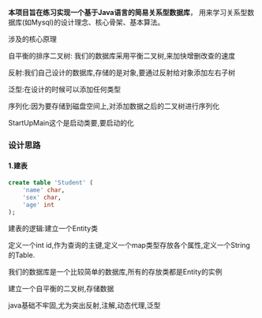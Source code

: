 **本项目旨在练习实现一个基于Java语言的简易关系型数据库**， 用来学习关系型数据库(如Mysql)的设计理念、核心骨架、基本算法。

涉及的核心原理

自平衡的排序二叉树: 我们的数据库采用平衡二叉树,来加快增删改查的速度

反射:我们自己设计的数据库,存储的是对象,要通过反射给对象添加左右子树

泛型:在设计的时候可以添加任何类型

序列化:因为要存储到磁盘空间上,对添加数据之后的二叉树进行序列化


StartUpMain这个是启动类要,要启动的化

### 设计思路
#### 1.建表

```sql
create table 'Student' (
    'name' char,
    'sex' char,
    'age' int
);
```
建表的逻辑:建立一个Entity类

定义一个int id,作为查询的主键,定义一个map类型存放各个属性,定义一个String的Table.

我们的数据库是一个比较简单的数据库,所有的存放类都是Entity的实例

建立一个自平衡的二叉树,存储数据

java基础不牢固,尤为突出反射,注解,动态代理,泛型